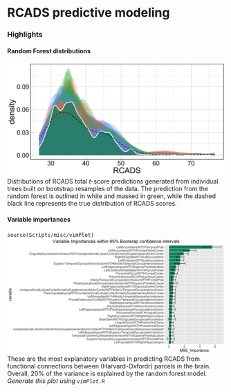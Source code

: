 # RCADS predictive modeling
### Highlights
#### Random Forest distributions
![](./rcadsMountainPlot.png)
Distributions of RCADS total *t*-score predictions generated from individual trees built on bootstrap resamples of the data. The prediction from the random forest is outlined in white and masked in green, while the dashed black line represents the true distribution of RCADS scores.

#### Variable importances
`source(Scripts/misc/vimPlot)`
![](./FC_vimplot.jpeg)
These are the most explanatory variables in predicting RCADS from functional connections between (Harvard-Oxfordr) parcels in the brain. Overall, 20% of the variance is explained by the random forest model. *Generate this plot using `vimPlot.R`*